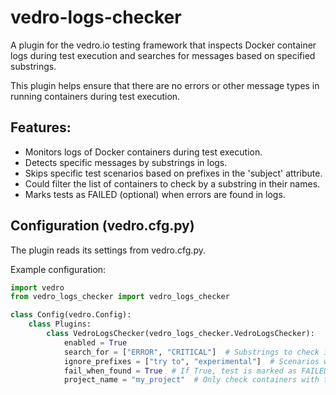 # vedro-logs-checker

A plugin for the vedro.io testing framework that inspects Docker container logs during test execution and searches for messages based on specified substrings.

This plugin helps ensure that there are no errors or other message types in running containers during test execution.

## Features:
- Monitors logs of Docker containers during test execution.
- Detects specific messages by substrings in logs.
- Skips specific test scenarios based on prefixes in the 'subject' attribute.
- Could filter the list of containers to check by a substring in their names.
- Marks tests as FAILED (optional) when errors are found in logs.

## Configuration (vedro.cfg.py)
The plugin reads its settings from vedro.cfg.py.

Example configuration:
```python
import vedro
from vedro_logs_checker import vedro_logs_checker

class Config(vedro.Config):
    class Plugins:
        class VedroLogsChecker(vedro_logs_checker.VedroLogsChecker):
            enabled = True
            search_for = ["ERROR", "CRITICAL"]  # Substrings to check in logs
            ignore_prefixes = ["try to", "experimental"]  # Scenarios with these prefixes will be ignored
            fail_when_found = True  # If True, test is marked as FAILED when substrings are found
            project_name = "my_project"  # Only check containers with this substring in the name. To check all running containers just don't specify the value

```

